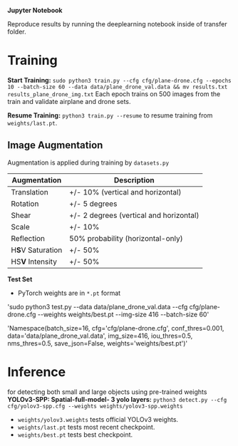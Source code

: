 **Jupyter Notebook** 

Reproduce results by running the deeplearning notebook inside of transfer folder.

# Training

**Start Training:** `sudo python3 train.py --cfg cfg/plane-drone.cfg --epochs 10 --batch-size 60 --data data/plane_drone_val.data && mv results.txt results_plane_drone_img.txt` Each epoch trains on 500 images from the train and validate airplane and drone sets.

**Resume Training:** `python3 train.py --resume` to resume training from `weights/last.pt`.

## Image Augmentation
Augmentation is applied during training by `datasets.py`  

Augmentation | Description
--- | ---
Translation | +/- 10% (vertical and horizontal)
Rotation | +/- 5 degrees
Shear | +/- 2 degrees (vertical and horizontal)
Scale | +/- 10%
Reflection | 50% probability (horizontal-only)
H**S**V Saturation | +/- 50%
HS**V** Intensity | +/- 50%

**Test Set**

- PyTorch weights are in `*.pt` format

'sudo python3 test.py --data data/plane_drone_val.data --cfg cfg/plane-drone.cfg --weights weights/best.pt --img-size 416 --batch-size 60'

'Namespace(batch_size=16, cfg='cfg/plane-drone.cfg', conf_thres=0.001, data='data/plane_drone_val.data', img_size=416, iou_thres=0.5, nms_thres=0.5, save_json=False, weights='weights/best.pt')'

# Inference
for detecting both small and large objects using pre-trained weights
**YOLOv3-SPP: Spatial-full-model- 3 yolo layers:** `python3 detect.py --cfg cfg/yolov3-spp.cfg --weights weights/yolov3-spp.weights`


- `weights/yolov3.weights` tests official YOLOv3 weights.
- `weights/last.pt` tests most recent checkpoint.
- `weights/best.pt` tests best checkpoint.
